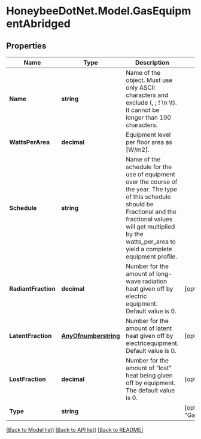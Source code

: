 
# HoneybeeDotNet.Model.GasEquipmentAbridged

## Properties

Name | Type | Description | Notes
------------ | ------------- | ------------- | -------------
**Name** | **string** | Name of the object. Must use only ASCII characters and exclude (, ; ! \\n \\t). It cannot be longer than 100 characters. | 
**WattsPerArea** | **decimal** | Equipment level per floor area as [W/m2]. | 
**Schedule** | **string** | Name of the schedule for the use of equipment over the course of the year. The type of this schedule should be Fractional and the fractional values will get multiplied by the watts_per_area to yield a complete equipment profile. | 
**RadiantFraction** | **decimal** | Number for the amount of long-wave radiation heat given off by electric equipment. Default value is 0. | [optional] [default to 0M]
**LatentFraction** | [**AnyOfnumberstring**](AnyOfnumberstring.md) | Number for the amount of latent heat given off by electricequipment. Default value is 0. | [optional] 
**LostFraction** | **decimal** | Number for the amount of “lost” heat being given off by equipment. The default value is 0. | [optional] [default to 0M]
**Type** | **string** |  | [optional] [default to "GasEquipmentAbridged"]

[[Back to Model list]](../README.md#documentation-for-models)
[[Back to API list]](../README.md#documentation-for-api-endpoints)
[[Back to README]](../README.md)

